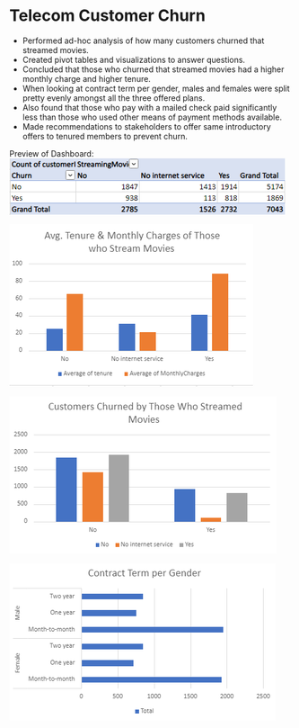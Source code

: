 # Telecom Customer Churn
* Performed ad-hoc analysis of how many customers churned that streamed movies.
* Created pivot tables and visualizations to answer questions.
* Concluded that those who churned that streamed movies had a higher monthly charge and higher tenure.
* When looking at contract term per gender, males and females were split pretty evenly amongst all the three offered plans.
* Also found that those who pay with a mailed check paid significantly less than those who used other means of payment methods available. 
* Made recommendations to stakeholders to offer same introductory offers to tenured members to prevent churn.


Preview of Dashboard:
![Pivot Table](https://github.com/L-michelle/Projects/blob/main/Telecom%20Customer%20Churn/images/Pivot%20Table.png)

![Avg Tenure and Charges](https://github.com/L-michelle/Projects/blob/main/Telecom%20Customer%20Churn/images/Avg%20Tenure%20and%20Charges.png)

![Churn Customers Who Streamed Movies](https://github.com/L-michelle/Projects/blob/main/Telecom%20Customer%20Churn/images/Churn%20Customers%20Who%20Streamed%20Movies.png)

![Contract Term Per Gender](https://github.com/L-michelle/Projects/blob/main/Telecom%20Customer%20Churn/images/Contract%20Term%20Per%20Gender.png)


